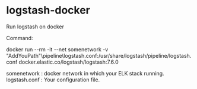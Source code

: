 # logstash-docker
Run logstash on docker


Command:

docker run --rm -it --net somenetwork -v "AddYouPath"\pipeline\logstash.conf:/usr/share/logstash/pipeline/logstash.conf docker.elastic.co/logstash/logstash:7.6.0

somenetwork : docker network in which your ELK stack running.
logstash.conf : Your configuration file.
